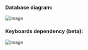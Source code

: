### Database diagram: 
![image](https://github.com/neblessed/jobhunter_telegram_bot/assets/110935510/c00e1e70-2f80-4971-89bf-ff961b9f771e)


### Keyboards dependency (beta): 
![image](https://github.com/neblessed/jobhunter_telegram_bot/assets/110935510/cfbf574a-9a43-42c6-8643-81cc30b64ade)


